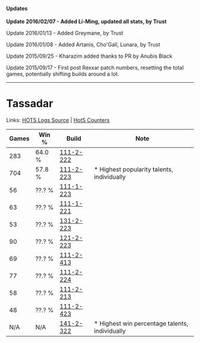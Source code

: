 #### Updates
**Update 2016/02/07 - Added Li-Ming, updated all stats, by Trust**

Update 2016/01/13 - Added Greymane, by Trust

Update 2016/01/08 - Added Artanis, Cho'Gall, Lunara, by Trust

Update 2015/09/25 - Kharazim added thanks to PR by Anubis Black

Update 2015/09/17 - First post Rexxar patch numbers, resetting the total games, potentially shifting builds around a lot.

***

# Tassadar

Links: [HOTS Logs Source](https://www.hotslogs.com/Sitewide/HeroDetails?Hero=Tassadar) | [HotS Counters](http://hotscounters.com/#/hero/Tassadar)

Games  | Win %  | Build     | Note
-----  | -----  | -----     | ----
283    | 64.0 % | [111-2-222](http://www.heroesfire.com/hots/talent-calculator/tassadar#gOyU) | 
704    | 57.8 % | [111-2-223](http://www.heroesfire.com/hots/talent-calculator/tassadar#gOyV) | * Highest popularity talents, individually
56     | ??.? % | [111-1-223](http://www.heroesfire.com/hots/talent-calculator/tassadar#gOit) | 
63     | ??.? % | [111-1-221](http://www.heroesfire.com/hots/talent-calculator/tassadar#gOir) | 
53     | ??.? % | [131-2-223](http://www.heroesfire.com/hots/talent-calculator/tassadar#h9nV) | 
90     | ??.? % | [121-2-223](http://www.heroesfire.com/hots/talent-calculator/tassadar#gnM_) | 
69     | ??.? % | [111-2-413](http://www.heroesfire.com/hots/talent-calculator/tassadar#gO_T) | 
77     | ??.? % | [111-2-224](http://www.heroesfire.com/hots/talent-calculator/tassadar#gOyW) | 
58     | ??.? % | [111-2-213](http://www.heroesfire.com/hots/talent-calculator/tassadar#gOyL) | 
48     | ??.? % | [111-2-423](http://www.heroesfire.com/hots/talent-calculator/tassadar#gO_d) | 
N/A    | N/A    | [141-2-322](http://www.heroesfire.com/hots/talent-calculator/tassadar#hYDY) | * Highest win percentage talents, individually
